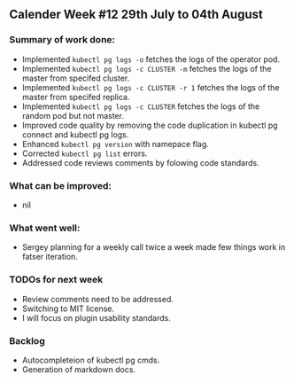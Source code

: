 ## Calender Week #12 29th July to 04th August

### Summary of work done: 

 - Implemented ```kubectl pg logs -o``` fetches the logs of the operator pod.
 - Implemented ```kubectl pg logs -c CLUSTER -m``` fetches the logs of the master from specifed cluster.
 - Implemented ```kubectl pg logs -c CLUSTER -r 1``` fetches the logs of the master from specifed replica.
 - Implemented ```kubectl pg logs -c CLUSTER``` fetches the logs of the random pod but not master.
 - Improved code quality by removing the code duplication in kubectl pg connect and kubectl pg logs.
 - Enhanced ```kubectl pg version``` with namepace flag.
 - Corrected ```kubectl pg list``` errors.
 - Addressed code reviews comments by folowing code standards.
 
### What can be improved:

- nil

### What went well:

- Sergey planning for a weekly call twice a week made few things work in fatser iteration.
  
### TODOs for next week

- Review comments need to be addressed.
- Switching to MIT license.
- I will focus on plugin usability standards.

### Backlog

- Autocompleteion of kubectl pg cmds.
- Generation of markdown docs.

